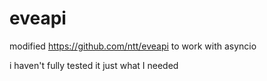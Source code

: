 # eveapi
modified https://github.com/ntt/eveapi to work with asyncio

i haven't fully tested it just what I needed

